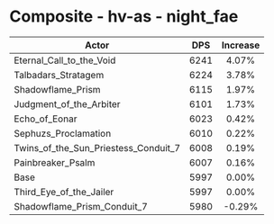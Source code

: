 # Composite - hv-as - night_fae
| Actor | DPS | Increase |
|---|:---:|:---:|
|Eternal_Call_to_the_Void|6241|4.07%|
|Talbadars_Stratagem|6224|3.78%|
|Shadowflame_Prism|6115|1.97%|
|Judgment_of_the_Arbiter|6101|1.73%|
|Echo_of_Eonar|6023|0.42%|
|Sephuzs_Proclamation|6010|0.22%|
|Twins_of_the_Sun_Priestess_Conduit_7|6008|0.19%|
|Painbreaker_Psalm|6007|0.16%|
|Base|5997|0.00%|
|Third_Eye_of_the_Jailer|5997|0.00%|
|Shadowflame_Prism_Conduit_7|5980|-0.29%|
